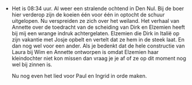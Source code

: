 - Het is 08:34 uur. Al weer een stralende ochtend in Den Nul. Bij de boer hier verderop zijn de koeien één voor één in optocht de schuur uitgelopen. Nu verspreiden ze zich over het weiland. Het verhaal van Annette over de toedracht van de scheiding van Dirk en Elzemien heeft bij mij een wrange indruk achtergelaten. Elzemien die Dirk in Italië op zijn vakantie met Josje opbelt en vertelt dat ze hem in de steek laat. En dan nog wel voor een ander. Als je bedenkt dat de hele constructie van Laura bij Wim en Annette ontworpen is omdat Elzemien haar kleindochter niet kon missen dan vraag je je af of ze op dit moment nog wel bij zinnen is. 
  
  Nu nog even het lied voor Paul en Ingrid in orde maken.